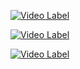 [![Video Label](http://img.youtube.com/vi/Gh6RquZxgm8/0.jpg)](https://youtu.be/Gh6RquZxgm8)

[![Video Label](http://img.youtube.com/shorts/8960-Slwdfs/0.jpg)](https://youtu.be/shorts/8960-Slwdfs)

[![Video Label](http://img.youtube.com/vi/vDVEeML8u2o/0.jpg)](https://youtu.be/vDVEeML8u2o)
